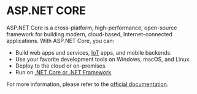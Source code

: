 # ASP.NET CORE

ASP.NET Core is a cross-platform, high-performance, open-source framework for building modern, cloud-based, Internet-connected applications. With ASP.NET Core, you can:

* Build web apps and services, [IoT](https://www.microsoft.com/internet-of-things/) apps, and mobile backends.
* Use your favorite development tools on Windows, macOS, and Linux.
* Deploy to the cloud or on-premises.
* Run on [.NET Core or .NET Framework](https://docs.microsoft.com/dotnet/articles/standard/choosing-core-framework-server).

For more information, please refer to the [official documentation](https://docs.microsoft.com/en-us/aspnet/core/).